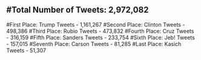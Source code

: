 #Total Number of Tweets: 2,972,082 
---
#First Place: Trump Tweets - 1,161,267
#Second Place: Clinton Tweets - 498,386
#Third Place: Rubio Tweets - 473,832
#Fourth Place: Cruz Tweets - 316,159
#Fifth Place: Sanders Tweets - 233,754
#Sixth Place: Jeb! Tweets - 157,015
#Seventh Place: Carson Tweets - 81,285
#Last Place: Kasich Tweets - 51,307
